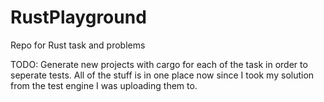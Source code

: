 # RustPlayground
Repo for Rust task and problems

TODO: Generate new projects with cargo for each of the task in order to seperate tests. All of the stuff is in one place now since I took my solution from the test engine I was uploading them to.
